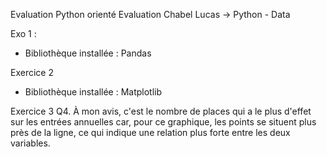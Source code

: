 Evaluation Python orienté Evaluation Chabel Lucas -> Python - Data

Exo 1 :
- Bibliothèque installée : Pandas

Exercice 2 
- Bibliothèque installée : Matplotlib

Exercice 3 
Q4. À mon avis, c'est le nombre de places qui a le plus d'effet sur les entrées annuelles car, pour ce graphique, les points se situent plus près de la ligne, ce qui indique une relation plus forte entre les deux variables.

